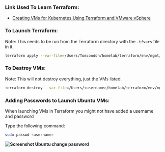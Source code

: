 ### Link Used To Learn Terraform:
- [Creating VMs for Kubernetes Using Terraform and VMware vSphere](https://perdue.dev/creating-vms-for-kubernetes-using-terraform-and-vmware-vsphere/#creating-a-template-virtual-machine)

### To Launch Terraform:
Note: This needs to be run from the Terraform directory with the `.tfvars` file in it.

```bash
terraform apply --var-file=/Users/Tomcondon/homelab/terraform/env/mgmt/terraform.tfvars
```

### To Destroy VMs:
Note: This will not destroy everything, just the VMs listed.
```Bash
terraform destroy --var-file=/Users/<username>/homelab/terraform/env/mgmt/terraform.tfvars
```

### Adding Passwords to Launch Ubuntu VMs:
When launching VMs in Terraform you might not have added a username and password

Type the following command:
```bash
sudo passwd <username>
```
**![Screenshot Ubuntu change password](https://lh7-rt.googleusercontent.com/docsz/AD_4nXdNKUnLR-ooooo8p9a3bqaeIcNTNGM0J3gQFo6i34LC3_168T0V2r3eajLsGzUJD21sQAILgAe2UJhgQJhzURZKYd7-mBQOgVMjiOBYE8cACmdH8y4F7LNQWY5n_Lcv6H5wGOqji3nnAcXzkDJxMrHXI9Y1?key=656RGyT2tZdUq0NkJwJfuw)**

